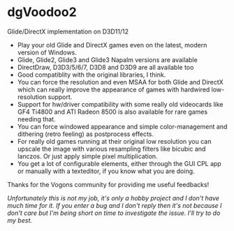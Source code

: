 # dgVoodoo2
Glide/DirectX implementation on D3D11/12

<ul>
<li>Play your old Glide and DirectX games even on the latest, modern version of Windows.</li>
<li>Glide, Glide2, Glide3 and Glide3 Napalm versions are available</li>
<li>DirectDraw, D3D3/5/6/7, D3D8 and D3D9 are all available too</li>
<li>Good compatiblity with the original libraries, I think.</li>
<li>You can force the resolution and even MSAA for both Glide and DirectX which can really improve the appearance of games with hardwired low-resolution support.</li>
<li>Support for hw/driver compatibility with some really old videocards like GF4 Ti4800 and ATI Radeon 8500 is also available for rare games needing that.</li>
<li>You can force windowed appearance and simple color-management and dithering (retro feeling) as postprocess effects.</li>
<li>For really old games running at their original low resolution you can upscale the image with various resampling filters like bicubic and lanczos. Or just apply simple pixel multiplication.</li>
<li>You get a lot of configurable elements, either through the GUI CPL app or manually with a texteditor, if you know what you are doing.</li>
</ul>

Thanks for the Vogons community for providing me useful feedbacks!

*Unfortunately this is not my job, it's only a hobby project and I don't have much time for it. If you enter a bug
and I don't reply then it's not because I don't care but I'm being short on time to investigate the issue.
I'll try to do my best.*

